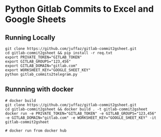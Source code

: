 # Python Gitlab Commits to Excel and Google Sheets

## Running Locally

```shell
git clone https://github.com/juffaz/gitlab-commit2gsheet.git
cd gitlab-commit2gsheet && pip install -r req.txt 
export PRIVATE_TOKEN="GITLAB_TOKEN" 
export GITLAB_GROUPS="123,456" 
export GITLAB_DOMAIN="gitlab.com"
export WORKSHEET_KEY="GOOGLE_SHEET_KEY"
python gitlab_commits2telegram.py
```


## Runnning with docker

```shell
# docker build
git clone https://github.com/juffaz/gitlab-commit2gsheet.git
cd gitlab-commit2gsheet && docker build . -t gitlab-commit2gsheet
docker run -e PRIVATE_TOKEN="GITLAB_TOKEN" -e GITLAB_GROUPS="123,456" -e GITLAB_DOMAIN="gitlab.com" -e WORKSHEET_KEY="GOOGLE_SHEET_KEY" -it gitlab-commit2gsheet 

# docker run from docker hub


```
